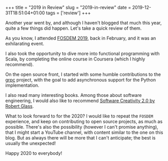 +++
title = "2019 in Review"
slug = "2019-in-review"
date = 2019-12-31T18:51:04+01:00
tags = ['review']
+++

Another year went by, and although I haven\'t blogged that much this
year, quite a few things did happen. Let\'s take a quick review of them.

As you know, I attended [FOSDEM 2019](link://slug/notes-on-fosdem19),
back in February, and it was an exhilarating event.

I also took the opportunity to dive more into functional programming
with Scala, by completing the online course in Coursera (which I highly
recommend).

On the open source front, I started with some humble contributions to
the [grpc](https://github.com/grpc/grpc) project, with the goal to add
asynchronous support for the Python implementation.

I also read many interesting books. Among those about software
engineering, I would also like to recommend [Software Creativity 2.0 by
Robert
Glass](https://www.goodreads.com/book/show/123717.Software_Creativity_2_0).

What to look forward to for the 2020? I would like to repeat the
`FOSDEM` experience, and keep on contributing to open source projects,
as much as possible. There\'s also the possibility (however I can\'t
promise anything), that I might start a YouTube channel, with content
similar to the one on this blog. But as always there will be more that I
can\'t anticipate; the best is usually the unexpected!

Happy 2020 to everybody!
